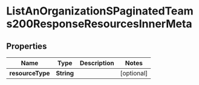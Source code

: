 

# ListAnOrganizationSPaginatedTeams200ResponseResourcesInnerMeta


## Properties

| Name | Type | Description | Notes |
|------------ | ------------- | ------------- | -------------|
|**resourceType** | **String** |  |  [optional] |



